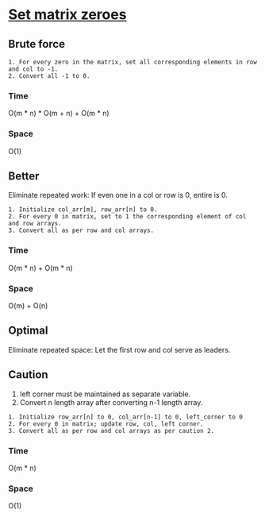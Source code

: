 # [Set matrix zeroes](../Code/matrix_zeroes.cpp)

## Brute force
```
1. For every zero in the matrix, set all corresponding elements in row and col to -1.
2. Convert all -1 to 0.
```
### Time
O(m * n) * O(m + n) + O(m * n)
### Space
O(1)
## Better
Eliminate repeated work: If even one in a col or row is 0, entire is 0.
```
1. Initialize col_arr[m], row_arr[n] to 0.
2. For every 0 in matrix, set to 1 the corresponding element of col and row arrays.
3. Convert all as per row and col arrays.
```
### Time
O(m * n) + O(m * n)
### Space
O(m) + O(n)
## Optimal
Eliminate repeated space: Let the first row and col serve as leaders.  
## Caution
1. left corner must be maintained as separate variable. 
2. Convert n length array after converting n-1 length array.
```
1. Initialize row_arr[n] to 0, col_arr[n-1] to 0, left_corner to 0
2. For every 0 in matrix; update row, col, left corner.
3. Convert all as per row and col arrays as per caution 2.
```
### Time
O(m * n)
### Space
O(1)